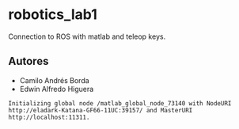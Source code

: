 # robotics_lab1
Connection to ROS with matlab and teleop keys.

## Autores

- Camilo Andrés Borda
- Edwin Alfredo Higuera







``` The value of the ROS_MASTER_URI environment variable, http://localhost:11311, will be used to connect to the ROS master.
Initializing global node /matlab_global_node_73140 with NodeURI http://eladark-Katana-GF66-11UC:39157/ and MasterURI http://localhost:11311.
```